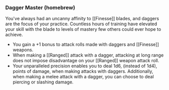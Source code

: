 ### Dagger Master (homebrew)

You've always had an uncanny affinity to [[Finesse]] blades, and daggers are the focus of your practice. Countless hours of training have elevated your skill with the blade to levels of mastery few others could ever hope to achieve.

- You gain a +1 bonus to attack rolls made with daggers and [[Finesse]] weapons.
- When making a [[Ranged]] attack with a dagger, attacking at long range does not impose disadvantage on your [[Ranged]] weapon attack roll.
- Your unparalleled precision enables you to deal 1d6, (instead of 1d4), points of damage, when making attacks with daggers. Additionally, when making a melee attack with a dagger, you can choose to deal piercing or slashing damage.